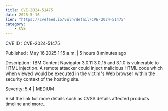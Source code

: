 ```yaml
---
title: CVE-2024-51475
date: 2025-5-16
lien: "https://cvefeed.io/vuln/detail/CVE-2024-51475"
category:
    - CVE
---
```


CVE ID : CVE-2024-51475

Published :  May 16
2025
1:15 a.m. | 5 hours
8 minutes ago

Description : IBM Content Navigator 3.0.11
3.0.15
and 3.1.0 is vulnerable to HTML injection. A remote attacker could inject malicious HTML code
which when viewed
would be executed in the victim's Web browser within the security context of the hosting site.

Severity: 5.4 | MEDIUM

Visit the link for more details
such as CVSS details
affected products
timeline
and more...
